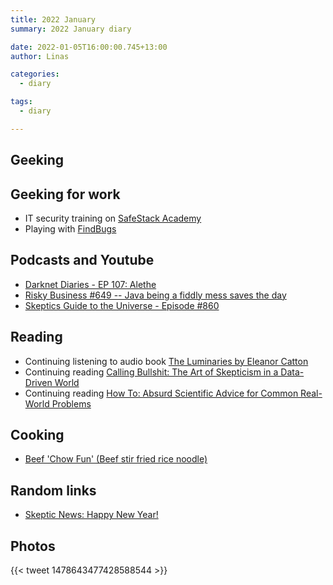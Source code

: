 ```yaml
---
title: 2022 January
summary: 2022 January diary

date: 2022-01-05T16:00:00.745+13:00
author: Linas

categories:
  - diary

tags:
  - diary

---
```


## Geeking


## Geeking for work

* IT security training on [SafeStack Academy](https://academy.safestack.io/)
* Playing with [FindBugs](http://findbugs.sourceforge.net/)

## Podcasts and Youtube

* [Darknet Diaries - EP 107: Alethe](https://darknetdiaries.com/episode/107/)
* [Risky Business #649 -- Java being a fiddly mess saves the day](https://risky.biz/RB649/)
* [Skeptics Guide to the Universe - Episode #860](https://www.theskepticsguide.org/podcasts/episode-860)

## Reading

* Continuing listening to audio book [The Luminaries by Eleanor Catton](https://www.goodreads.com/book/show/17333230-the-luminaries)
* Continuing reading [Calling Bullshit: The Art of Skepticism in a Data-Driven World](https://www.goodreads.com/book/show/48889983-calling-bullshit)
* Continuing reading [How To: Absurd Scientific Advice for Common Real-World Problems](https://www.goodreads.com/book/show/43852758-how-to)

## Cooking

* [Beef 'Chow Fun' (Beef stir fried rice noodle)](https://food52.com/recipes/34057-beef-chow-fun-beef-stir-fried-rice-noodle)

## Random links

* [Skeptic News: Happy New Year!](https://skeptics.nz/newsletter/skeptic-news-happy-new-year)
 
## Photos

{{< tweet 1478643477428588544 >}}

